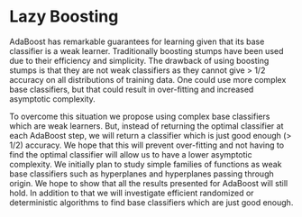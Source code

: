 # Lazy Boosting

AdaBoost has remarkable guarantees for learning given that its base
classifier is a weak learner. Traditionally boosting stumps have been used due
to their efficiency and simplicity. The drawback of using boosting stumps is
that they are not weak classifiers as they cannot give > 1/2 accuracy on all
distributions of training data. One could use more complex base classifiers,
but that could result in over-fitting and increased asymptotic complexity.

To overcome this situation we propose using complex base classifiers which are
weak learners. But, instead of returning the optimal classifier at each
AdaBoost step, we will return a classifier which is just good enough (> 1/2)
accuracy. We hope that this will prevent over-fitting and not having to find
the optimal classifier will allow us to have a lower asymptotic complexity.
We initially plan to study simple families of functions as weak base classifiers
such as hyperplanes and hyperplanes passing through origin. We hope to show
that all the results presented for AdaBoost will still hold. In addition
to that we will investigate efficient randomized or deterministic algorithms 
to find base classifiers which are just good enough. 
